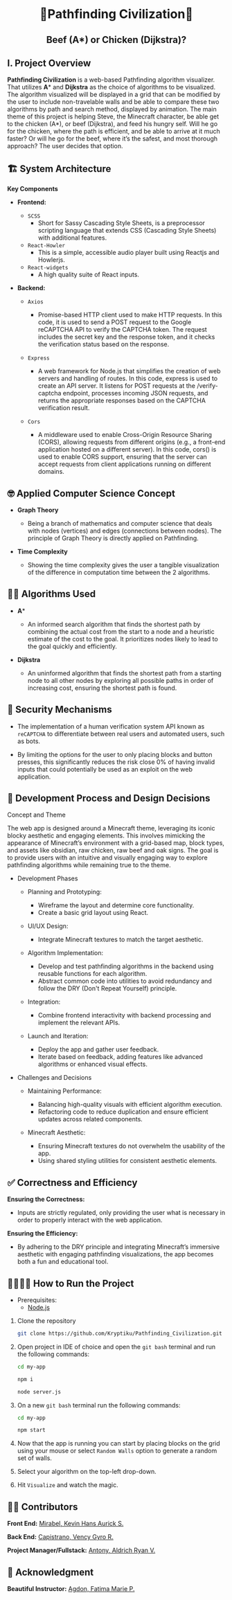 <h1 align="center">🍗Pathfinding Civilization🥩</h1>
<h2 align="center">Beef (A*) or Chicken (Dijkstra)?</h2>

## I. Project Overview
**Pathfinding Civilization** is a web-based Pathfinding algorithm visualizer. That utilizes **A*** and **Dijkstra** as the choice of algorithms to be visualized. The algorithm visualized will be displayed in a grid that can be modified by the user to include non-travelable walls and be able to compare these two algorithms by path and search method, displayed by animation. The main theme of this project is helping Steve, the Minecraft character, be able get to the chicken (A*), or beef (Dijkstra), and feed his hungry self. Will he go for the chicken, where the path is efficient, and be able to arrive at it much faster? Or will he go for the beef, where it’s the safest, and most thorough approach? The user decides that option.

## 🏗️ System Architecture
**Key Components**
* **Frontend:**
  * `SCSS`
    * Short for Sassy Cascading Style Sheets, is a preprocessor scripting language that extends CSS (Cascading Style Sheets) with additional features.
  * `React-Howler`
    * This is a simple, accessible audio player built using Reactjs and Howlerjs.
  * `React-widgets`
    * A high quality suite of React inputs.
   
*  **Backend:**
   * `Axios`
     * Promise-based HTTP client used to make HTTP requests. In this code, it is used to send a POST request to the Google reCAPTCHA API to verify the CAPTCHA token. The request includes the secret key and the response token, and it checks the verification status based on the response.
 
   * `Express`
     * A web framework for Node.js that simplifies the creation of web servers and handling of routes. In this code, express is used to create an API server. It listens for POST requests at the /verify-captcha endpoint, processes incoming JSON requests, and returns the appropriate responses based on the CAPTCHA verification result.
 
   * `Cors`
     * A middleware used to enable Cross-Origin Resource Sharing (CORS), allowing requests from different origins (e.g., a front-end application hosted on a different server). In this code, cors() is used to enable CORS support, ensuring that the server can accept requests from client applications running on different domains.

## 🤓 Applied Computer Science Concept
* **Graph Theory**
  * Being a branch of mathematics and computer science that deals with nodes (vertices) and edges (connections between nodes). The principle of Graph Theory is directly applied on Pathfinding.
    
* **Time Complexity**
  * Showing the time complexity gives the user a tangible visualization of the difference in computation time between the 2 algorithms.
    
## 😵‍💫 Algorithms Used
* **A***
  * An informed search algorithm that finds the shortest path by combining the actual cost from the start to a node and a heuristic estimate of the cost to the goal. It prioritizes nodes likely to lead to the goal quickly and efficiently.
    
* **Dijkstra**
  * An uninformed algorithm that finds the shortest path from a starting node to all other nodes by exploring all possible paths in order of increasing cost, ensuring the shortest path is found.
    
## 🔐 Security Mechanisms
* The implementation of a human verification system API known as `reCAPTCHA` to differentiate between real users and automated users, such as bots.
  
* By limiting the options for the user to only placing blocks and button presses, this significantly reduces the risk close 0% of having invalid inputs that could potentially be used as an exploit on the web application.

## 🤔 Development Process and Design Decisions
Concept and Theme

The web app is designed around a Minecraft theme, leveraging its iconic blocky aesthetic and engaging elements. This involves mimicking the appearance of Minecraft’s environment with a grid-based map, block types, and assets like obsidian, raw chicken, raw beef and oak signs. The goal is to provide users with an intuitive and visually engaging way to explore pathfinding algorithms while remaining true to the theme.

* Development Phases
  * Planning and Prototyping:
    * Wireframe the layout and determine core functionality.
    * Create a basic grid layout using React.
    
  * UI/UX Design:
    * Integrate Minecraft textures to match the target aesthetic.
      
  * Algorithm Implementation:
    * Develop and test pathfinding algorithms in the backend using reusable functions for each algorithm.
    * Abstract common code into utilities to avoid redundancy and follow the DRY (Don't Repeat Yourself) principle.

  * Integration:
    * Combine frontend interactivity with backend processing and implement the relevant APIs.

  * Launch and Iteration:
    * Deploy the app and gather user feedback.
    * Iterate based on feedback, adding features like advanced algorithms or enhanced visual effects.

* Challenges and Decisions
  * Maintaining Performance:
    * Balancing high-quality visuals with efficient algorithm execution.
    * Refactoring code to reduce duplication and ensure efficient updates across related components.

  * Minecraft Aesthetic:
    * Ensuring Minecraft textures do not overwhelm the usability of the app.
    * Using shared styling utilities for consistent aesthetic elements.

## ✅ Correctness and Efficiency

**Ensuring the Correctness:**
* Inputs are strictly regulated, only providing the user what is necessary in order to properly interact with the web application.

**Ensuring the Efficiency:**
  * By adhering to the DRY principle and integrating Minecraft’s immersive aesthetic with engaging pathfinding visualizations, the app becomes both a fun and educational tool.
    
## 🏃🏿‍♂️‍➡️ How to Run the Project
* Prerequisites:
  * [Node.js](https://nodejs.org/en)

1. Clone the repository
   ```bash
   git clone https://github.com/Kryptiku/Pathfinding_Civilization.git
   ```
   
2. Open project in IDE of choice and open the `git bash` terminal and run the following commands:
   ```bash
   cd my-app
   ```

   ```bash
   npm i
   ```

   ```bash
   node server.js
   ```

3. On a new `git bash` terminal run the following commands:
   ```bash
   cd my-app
   ```

   ```bash
   npm start
   ```

4. Now that the app is running you can start by placing blocks on the grid using your mouse or select `Random Walls` option to generate a random set of walls.

5. Select your algorithm on the top-left drop-down.

6. Hit `Visualize` and watch the magic.

## 🧑‍💻 Contributors
**Front End:** [Mirabel, Kevin Hans Aurick S.](https://github.com/kebinmirabel)

**Back End:** [Capistrano, Vency Gyro R.](https://github.com/KazuMoment)

**Project Manager/Fullstack:** [Antony, Aldrich Ryan V.](https://github.com/Kryptiku)

## 💖 Acknowledgment
**Beautiful Instructor:** [Agdon, Fatima Marie P.](https://github.com/marieemoiselle)
